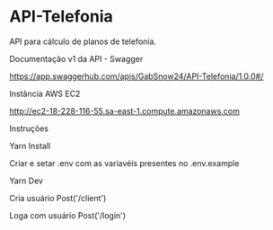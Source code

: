 # API-Telefonia
API para cálculo de planos de telefonia.

Documentação v1 da API - Swagger

https://app.swaggerhub.com/apis/GabSnow24/API-Telefonia/1.0.0#/

Instância AWS EC2 

http://ec2-18-228-116-55.sa-east-1.compute.amazonaws.com

Instruções

Yarn Install

Criar e setar .env com as variavéis presentes no .env.example

Yarn Dev

Cria usuário
Post('/client')

Loga com usuário
Post('/login')


